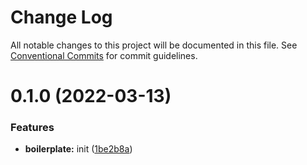 # Change Log

All notable changes to this project will be documented in this file.
See [Conventional Commits](https://conventionalcommits.org) for commit guidelines.

# 0.1.0 (2022-03-13)


### Features

* **boilerplate:** init ([1be2b8a](http://lab.cloudpresser.com/root/press-cli/commits/1be2b8ab2be6ffcc1a03f1b294b26e6a9a79e517))
